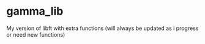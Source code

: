 # gamma_lib
My version of libft with extra functions (will always be updated as i progress or need new functions)

